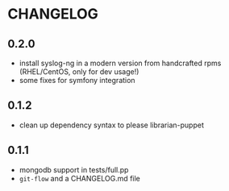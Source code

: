 # CHANGELOG

## 0.2.0

* install syslog-ng in a modern version from handcrafted rpms (RHEL/CentOS, only for dev usage!)
* some fixes for symfony integration

## 0.1.2

* clean up dependency syntax to please librarian-puppet

## 0.1.1

* mongodb support in tests/full.pp
* ```git-flow``` and a CHANGELOG.md file
